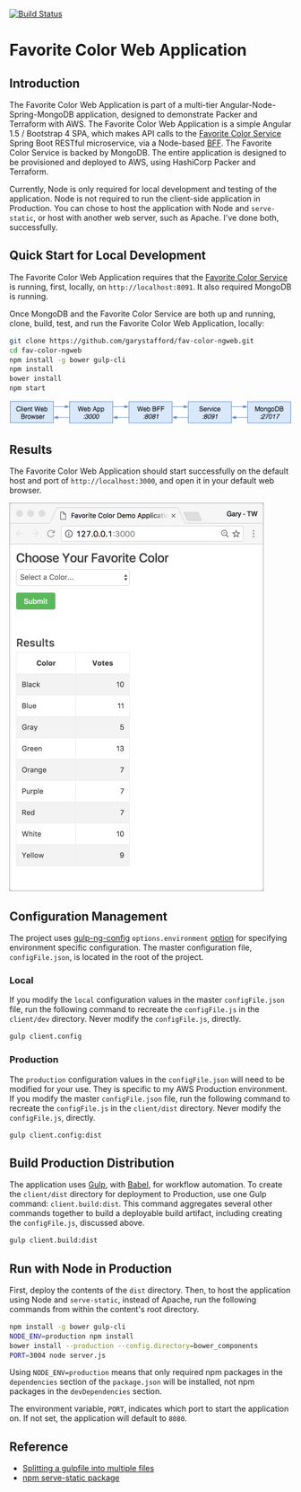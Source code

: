 [![Build Status](https://travis-ci.org/garystafford/fav-color-ngweb.svg?branch=master)](https://travis-ci.org/garystafford/fav-color-ngweb)

# Favorite Color Web Application

## Introduction

The Favorite Color Web Application is part of a multi-tier Angular-Node-Spring-MongoDB application, designed to demonstrate Packer and Terraform with AWS. The Favorite Color Web Application is a simple Angular 1.5 / Bootstrap 4 SPA, which makes API calls to the [Favorite Color Service](https://github.com/garystafford/fav-color-service) Spring Boot RESTful microservice, via a Node-based [BFF](http://samnewman.io/patterns/architectural/bff/). The Favorite Color Service is backed by MongoDB. The entire application is designed to be provisioned and deployed to AWS, using HashiCorp Packer and Terraform.

Currently, Node is only required for local development and testing of the application. Node is not required to run the client-side application in Production. You can chose to host the application with Node and `serve-static`, or host with another web server, such as Apache. I've done both, successfully.

## Quick Start for Local Development

The Favorite Color Web Application requires that the [Favorite Color Service](https://github.com/garystafford/fav-color-service) is running, first, locally, on `http://localhost:8091`. It also required MongoDB is running.

Once MongoDB and the Favorite Color Service are both up and running, clone, build, test, and run the Favorite Color Web Application, locally:

```bash
git clone https://github.com/garystafford/fav-color-ngweb.git
cd fav-color-ngweb
npm install -g bower gulp-cli
npm install
bower install
npm start
```

![Local Architecture](local-bff.png)

## Results

The Favorite Color Web Application should start successfully on the default host and port of `http://localhost:3000`, and open it in your default web browser.

![Web UI](web-ui.png)

## Configuration Management

The project uses [gulp-ng-config](https://www.npmjs.com/package/gulp-ng-config) `options.environment` [option](https://www.npmjs.com/package/gulp-ng-config#optionsenvironment) for specifying environment specific configuration. The master configuration file, `configFile.json`, is located in the root of the project.

### Local

If you modify the `local` configuration values in the master `configFile.json` file, run the following command to recreate the `configFile.js` in the `client/dev` directory. Never modify the `configFile.js`, directly.

```bash
gulp client.config
```

### Production

The `production` configuration values in the `configFile.json` will need to be modified for your use. They is specific to my AWS Production environment. If you modify the master `configFile.json` file, run the following command to recreate the `configFile.js` in the `client/dist` directory. Never modify the `configFile.js`, directly.

```bash
gulp client.config:dist
```

## Build Production Distribution

The application uses [Gulp](http://gulpjs.com/), with [Babel](https://www.npmjs.com/package/gulp-babel), for workflow automation. To create the `client/dist` directory for deployment to Production, use one Gulp command: `client.build:dist`. This command aggregates several other commands together to build a deployable build artifact, including creating the `configFile.js`, discussed above.

```bash
gulp client.build:dist
```

## Run with Node in Production

First, deploy the contents of the `dist` directory. Then, to host the application using Node and `serve-static`, instead of Apache, run the following commands from within the content's root directory.

```bash
npm install -g bower gulp-cli
NODE_ENV=production npm install
bower install --production --config.directory=bower_components
PORT=3004 node server.js
```

Using `NODE_ENV=production` means that only required npm packages in the `dependencies` section of the `package.json` will be installed, not npm packages in the `devDependencies` section.

The environment variable, `PORT`, indicates which port to start the application on. If not set, the application will default to `8080`.

## Reference

- [Splitting a gulpfile into multiple files](http://macr.ae/article/splitting-gulpfile-multiple-files.html)
- [npm serve-static package](https://www.npmjs.com/package/serve-static)
